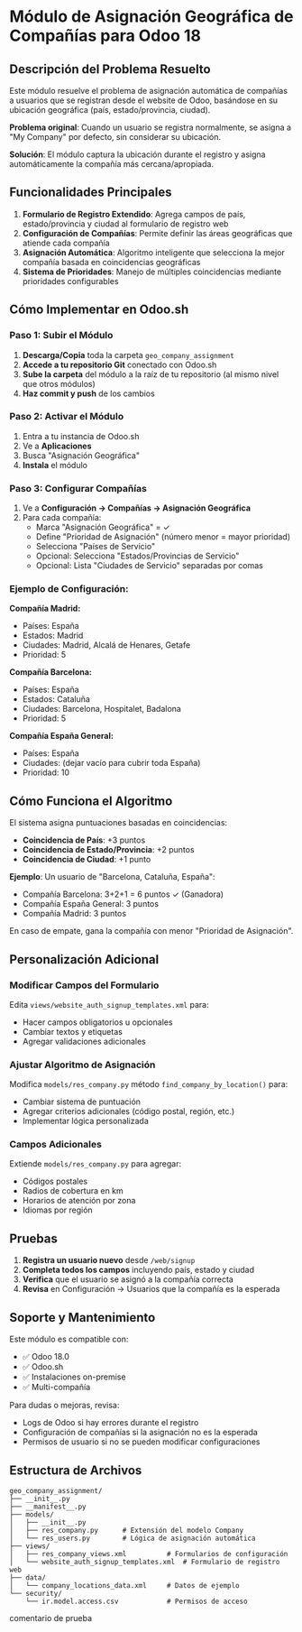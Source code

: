 # Módulo de Asignación Geográfica de Compañías para Odoo 18

## Descripción del Problema Resuelto

Este módulo resuelve el problema de asignación automática de compañías a usuarios que se registran desde el website de Odoo, basándose en su ubicación geográfica (país, estado/provincia, ciudad).

**Problema original**: Cuando un usuario se registra normalmente, se asigna a "My Company" por defecto, sin considerar su ubicación.

**Solución**: El módulo captura la ubicación durante el registro y asigna automáticamente la compañía más cercana/apropiada.

## Funcionalidades Principales

1. **Formulario de Registro Extendido**: Agrega campos de país, estado/provincia y ciudad al formulario de registro web
2. **Configuración de Compañías**: Permite definir las áreas geográficas que atiende cada compañía
3. **Asignación Automática**: Algoritmo inteligente que selecciona la mejor compañía basada en coincidencias geográficas
4. **Sistema de Prioridades**: Manejo de múltiples coincidencias mediante prioridades configurables

## Cómo Implementar en Odoo.sh

### Paso 1: Subir el Módulo
1. **Descarga/Copia** toda la carpeta `geo_company_assignment` 
2. **Accede a tu repositorio Git** conectado con Odoo.sh
3. **Sube la carpeta** del módulo a la raíz de tu repositorio (al mismo nivel que otros módulos)
4. **Haz commit y push** de los cambios

### Paso 2: Activar el Módulo
1. Entra a tu instancia de Odoo.sh
2. Ve a **Aplicaciones**
3. Busca "Asignación Geográfica"
4. **Instala** el módulo

### Paso 3: Configurar Compañías
1. Ve a **Configuración → Compañías → Asignación Geográfica**
2. Para cada compañía:
   - Marca "Asignación Geográfica" = ✓
   - Define "Prioridad de Asignación" (número menor = mayor prioridad)
   - Selecciona "Países de Servicio"
   - Opcional: Selecciona "Estados/Provincias de Servicio"
   - Opcional: Lista "Ciudades de Servicio" separadas por comas

### Ejemplo de Configuración:

**Compañía Madrid:**
- Países: España
- Estados: Madrid
- Ciudades: Madrid, Alcalá de Henares, Getafe
- Prioridad: 5

**Compañía Barcelona:**
- Países: España  
- Estados: Cataluña
- Ciudades: Barcelona, Hospitalet, Badalona
- Prioridad: 5

**Compañía España General:**
- Países: España
- Ciudades: (dejar vacío para cubrir toda España)
- Prioridad: 10

## Cómo Funciona el Algoritmo

El sistema asigna puntuaciones basadas en coincidencias:

- **Coincidencia de País**: +3 puntos
- **Coincidencia de Estado/Provincia**: +2 puntos  
- **Coincidencia de Ciudad**: +1 punto

**Ejemplo**: Un usuario de "Barcelona, Cataluña, España":
- Compañía Barcelona: 3+2+1 = 6 puntos ✓ (Ganadora)
- Compañía España General: 3 puntos
- Compañía Madrid: 3 puntos

En caso de empate, gana la compañía con menor "Prioridad de Asignación".

## Personalización Adicional

### Modificar Campos del Formulario
Edita `views/website_auth_signup_templates.xml` para:
- Hacer campos obligatorios u opcionales
- Cambiar textos y etiquetas
- Agregar validaciones adicionales

### Ajustar Algoritmo de Asignación  
Modifica `models/res_company.py` método `find_company_by_location()` para:
- Cambiar sistema de puntuación
- Agregar criterios adicionales (código postal, región, etc.)
- Implementar lógica personalizada

### Campos Adicionales
Extiende `models/res_company.py` para agregar:
- Códigos postales
- Radios de cobertura en km
- Horarios de atención por zona
- Idiomas por región

## Pruebas

1. **Registra un usuario nuevo** desde `/web/signup`
2. **Completa todos los campos** incluyendo país, estado y ciudad
3. **Verifica** que el usuario se asignó a la compañía correcta
4. **Revisa** en Configuración → Usuarios que la compañía es la esperada

## Soporte y Mantenimiento

Este módulo es compatible con:
- ✅ Odoo 18.0
- ✅ Odoo.sh
- ✅ Instalaciones on-premise
- ✅ Multi-compañía

Para dudas o mejoras, revisa:
- Logs de Odoo si hay errores durante el registro
- Configuración de compañías si la asignación no es la esperada
- Permisos de usuario si no se pueden modificar configuraciones

## Estructura de Archivos

```
geo_company_assignment/
├── __init__.py
├── __manifest__.py
├── models/
│   ├── __init__.py
│   ├── res_company.py      # Extensión del modelo Company
│   └── res_users.py        # Lógica de asignación automática
├── views/
│   ├── res_company_views.xml          # Formularios de configuración
│   └── website_auth_signup_templates.xml  # Formulario de registro web
├── data/
│   └── company_locations_data.xml     # Datos de ejemplo
└── security/
    └── ir.model.access.csv            # Permisos de acceso
``` 

comentario de prueba 
